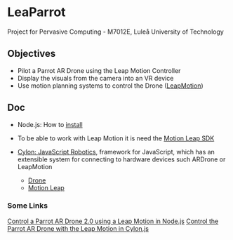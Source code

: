 # LeaParrot
Project for Pervasive Computing - M7012E, Luleå University of Technology

## Objectives
* Pilot a Parrot AR Drone using the Leap Motion Controller
* Display the visuals from the camera into an VR device
* Use motion planning systems to control the Drone ([LeapMotion](https://www.leapmotion.com/))

## Doc

* Node.js: How to [install](https://nodejs.org/es/)

* To be able to work with Leap Motion it is need the [Motion Leap SDK](https://www.leapmotion.com/setup)

* [Cylon: JavaScript Robotics](https://cylonjs.com/), framework for JavaScript, which has an extensible system for connecting to hardware devices such ARDrone or LeapMotion
     - [Drone](https://cylonjs.com/documentation/drivers/ardrone-flight/)
     - [Motion Leap](https://cylonjs.com/documentation/platforms/leapmotion/)


### Some Links
[Control a Parrot AR Drone 2.0 using a Leap Motion in Node.js](https://github.com/charliegerard/leap_drone)
[Control the Parrot AR Drone with the Leap Motion in Cylon.js](https://github.com/charliegerard/cylon-projects/tree/master/cylon-drone-leapmotion)
     
    